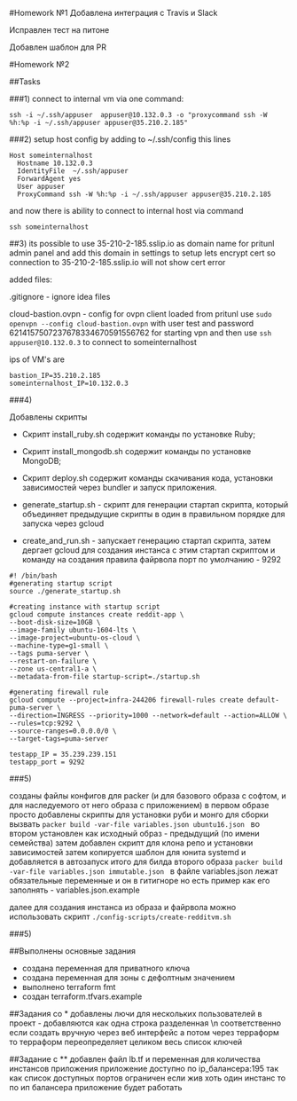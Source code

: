 #Homework №1
Добавлена интеграция с Travis и Slack

Исправлен тест на питоне

Добавлен шаблон для PR

#Homework №2

##Tasks 

###1) 
connect to internal vm via one command:
```
ssh -i ~/.ssh/appuser  appuser@10.132.0.3 -o "proxycommand ssh -W %h:%p -i ~/.ssh/appuser appuser@35.210.2.185"
```

###2) 
setup host config by adding to ~/.ssh/config this lines
```
Host someinternalhost
  Hostname 10.132.0.3
  IdentityFile  ~/.ssh/appuser
  ForwardAgent yes
  User appuser
  ProxyCommand ssh -W %h:%p -i ~/.ssh/appuser appuser@35.210.2.185
```
 
 and now there is ability to connect to internal host via command 
 ```
 ssh someinternalhost
 ```
 
 ##3)
 its possible to use 35-210-2-185.sslip.io as domain name for pritunl admin panel and add this domain in settings to setup lets encrypt cert 
so connection to 35-210-2-185.sslip.io will not show cert error

added files:

.gitignore - ignore idea files

cloud-bastion.ovpn - config for ovpn client loaded from pritunl use 
```sudo openvpn --config cloud-bastion.ovpn``` with user test and password 6214157507237678334670591556762 for starting vpn and then use ```ssh appuser@10.132.0.3``` to connect to someinternalhost 
 
ips of VM's are
```
bastion_IP=35.210.2.185
someinternalhost_IP=10.132.0.3
```

###4)

Добавлены скрипты 

- Скрипт install_ruby.sh содержит команды по установке
Ruby;
- Скрипт install_mongodb.sh содержит команды по
установке MongoDB;
- Скрипт deploy.sh содержит команды скачивания кода,
установки зависимостей через bundler и запуск приложения.

- generate_startup.sh - скрипт для генерации стартап скрипта, который объединяет предыдущие скрипты в один в правильном порядке для запуска через gcloud


- create_and_run.sh - запускает генерацию стартап скрипта, затем дергает gcloud для создания инстанса с этим стартап скриптом и команду на создания правила файрвола
порт по умолчанию - 9292

```
#! /bin/bash
#generating startup script
source ./generate_startup.sh

#creating instance with startup script
gcloud compute instances create reddit-app \
--boot-disk-size=10GB \
--image-family ubuntu-1604-lts \
--image-project=ubuntu-os-cloud \
--machine-type=g1-small \
--tags puma-server \
--restart-on-failure \
--zone us-central1-a \
--metadata-from-file startup-script=./startup.sh

#generating firewall rule
gcloud compute --project=infra-244206 firewall-rules create default-puma-server \
--direction=INGRESS --priority=1000 --network=default --action=ALLOW \
--rules=tcp:9292 \
--source-ranges=0.0.0.0/0 \
--target-tags=puma-server

```

```
testapp_IP = 35.239.239.151
testapp_port = 9292
```

###5)

созданы файлы конфигов для packer (и для базового образа с софтом, и для наследуемого от него образа с приложением)
в первом образе просто добавлены скрипты для установки руби и монго
для сборки вызвать
```packer build -var-file variables.json ubuntu16.json ```
во втором установлен как исходный образ - предыдущий (по имени семейства)
затем добавлен скрипт для клона репо и установки зависимостей
затем копируется шаблон для юнита systemd и добавляется в автозапуск
итого для билда второго образа 
```packer build -var-file variables.json immutable.json ```
в файле variables.json лежат обязательные переменные и он в гитигноре но есть пример как его заполнять - variables.json.example

далее для создания инстанса из образа и файрвола можно использовать скрипт
```./config-scripts/create-redditvm.sh```


###5)

##Выполнены основные задания 
- создана переменная для приватного ключа
- создана переменная для зоны c дефолтным значением
- выполнено terraform fmt
- создан terraform.tfvars.example

##Задания со *
добавлены лючи для нескольких пользователей в проект - добавляются как одна строка разделенная \n
соответственно если создать вручную через веб интерфейс а потом через терраформ то терраформ переопределяет целиком весь список ключей

##Задание с **
добавлен файл lb.tf и переменная для количества инстансов приложения
приложение доступно по ip_балансера:195 так как список доступных портов ограничен
если жив хоть один инстанс то по ип балансера приложение будет работать

